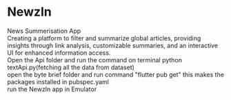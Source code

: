 # NewzIn
 News Summerisation App <br>
 Creating a platform to filter and summarize global articles, providing insights through link analysis, customizable summaries, and an interactive UI for enhanced information access.
 <br>
 Open the Api folder and run the command on terminal python textApi.py(fetching all the data from dataset)
 <br>
open the byte brief folder and run command "flutter pub get" this makes the packages installed in pubspec.yaml 
<br>
run the NewzIn app in Emulator 

